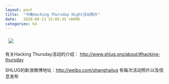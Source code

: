 ```yaml
---
layout: post
title:  "今晚Hacking Thursday Night活动照片"
date:   2020-08-13 15:05:35 +0000
categories: h4
---
```


[<img src='/res2020q3/k813.h4/k813_2039_3600+08.modi.1920p.jpg' style='margin:10px'>](/res2020q3/k813.h4/k813_2039_3600+08.modi.JPG)

有关Hacking Thursday活动的介绍：
http://www.shlug.org/about/#hacking-thursday

SHLUG的新浪微博地址：http://weibo.com/shanghailug 有每次活动照片以及信息发布


